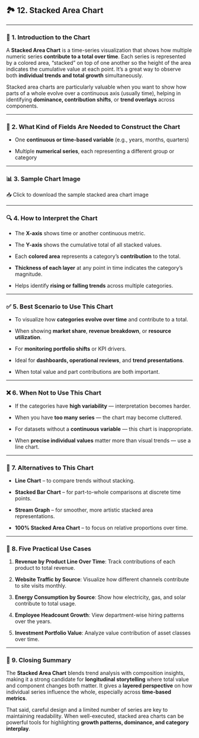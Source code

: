## 🏞️ **12. Stacked Area Chart**

---

### 📘 **1. Introduction to the Chart**

A **Stacked Area Chart** is a time-series visualization that shows how multiple numeric series **contribute to a total over time**. Each series is represented by a colored area, “stacked” on top of one another so the height of the area indicates the cumulative value at each point. It’s a great way to observe both **individual trends and total growth** simultaneously.

Stacked area charts are particularly valuable when you want to show how parts of a whole evolve over a continuous axis (usually time), helping in identifying **dominance, contribution shifts**, or **trend overlays** across components.

---

### 🧾 **2. What Kind of Fields Are Needed to Construct the Chart**

- One **continuous or time-based variable** (e.g., years, months, quarters)

- Multiple **numerical series**, each representing a different group or category

---

### 📊 **3. Sample Chart Image**

📥 Click to download the sample stacked area chart image

---

### 🔍 **4. How to Interpret the Chart**

- The **X-axis** shows time or another continuous metric.

- The **Y-axis** shows the cumulative total of all stacked values.

- Each **colored area** represents a category’s **contribution** to the total.

- **Thickness of each layer** at any point in time indicates the category’s magnitude.

- Helps identify **rising or falling trends** across multiple categories.

---

### ✅ **5. Best Scenario to Use This Chart**

- To visualize how **categories evolve over time** and contribute to a total.

- When showing **market share**, **revenue breakdown**, or **resource utilization**.

- For **monitoring portfolio shifts** or KPI drivers.

- Ideal for **dashboards, operational reviews**, and **trend presentations**.

- When total value and part contributions are both important.

---

### ❌ **6. When Not to Use This Chart**

- If the categories have **high variability** — interpretation becomes harder.

- When you have **too many series** — the chart may become cluttered.

- For datasets without a **continuous variable** — this chart is inappropriate.

- When **precise individual values** matter more than visual trends — use a line chart.

---

### 🔄 **7. Alternatives to This Chart**

- **Line Chart** – to compare trends without stacking.

- **Stacked Bar Chart** – for part-to-whole comparisons at discrete time points.

- **Stream Graph** – for smoother, more artistic stacked area representations.

- **100% Stacked Area Chart** – to focus on relative proportions over time.

---

### 💼 **8. Five Practical Use Cases**

1. **Revenue by Product Line Over Time**: Track contributions of each product to total revenue.

2. **Website Traffic by Source**: Visualize how different channels contribute to site visits monthly.

3. **Energy Consumption by Source**: Show how electricity, gas, and solar contribute to total usage.

4. **Employee Headcount Growth**: View department-wise hiring patterns over the years.

5. **Investment Portfolio Value**: Analyze value contribution of asset classes over time.

---

### 🧾 **9. Closing Summary**

The **Stacked Area Chart** blends trend analysis with composition insights, making it a strong candidate for **longitudinal storytelling** where total value and component changes both matter. It gives a **layered perspective** on how individual series influence the whole, especially across **time-based metrics**.

That said, careful design and a limited number of series are key to maintaining readability. When well-executed, stacked area charts can be powerful tools for highlighting **growth patterns, dominance, and category interplay**.


